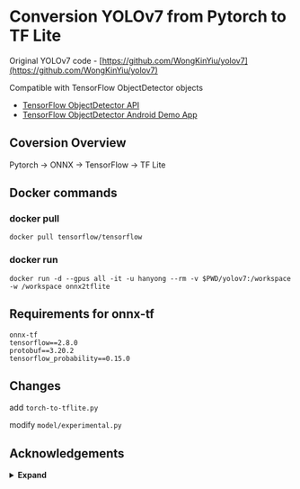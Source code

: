 # Conversion YOLOv7 from Pytorch to TF Lite

Original YOLOv7 code - [https://github.com/WongKinYiu/yolov7](https://github.com/WongKinYiu/yolov7)

Compatible with TensorFlow ObjectDetector objects

* [TensorFlow ObjectDetector API](https://www.tensorflow.org/lite/api_docs/java/org/tensorflow/lite/task/vision/detector/ObjectDetector)
* [TensorFlow ObjectDetector Android Demo App](https://github.com/tensorflow/examples/tree/master/lite/examples/object_detection/android)

## Coversion Overview

Pytorch → ONNX → TensorFlow → TF Lite

## Docker commands

### docker pull

```
docker pull tensorflow/tensorflow
```

### docker run

```
docker run -d --gpus all -it -u hanyong --rm -v $PWD/yolov7:/workspace -w /workspace onnx2tflite
```

## Requirements for onnx-tf

```
onnx-tf
tensorflow==2.8.0
protobuf==3.20.2
tensorflow_probability==0.15.0
```

## Changes

add `torch-to-tflite.py`

modify `model/experimental.py`

## Acknowledgements

<details><summary> <b>Expand</b> </summary>

* <https://medium.com/geekculture/journey-putting-yolo-v7-model-into-tensorflow-lite-object-detection-api-model-running-on-android-e3f746a02fc4>
* [https://github.com/WongKinYiu/yolov7](https://github.com/WongKinYiu/yolov7)
* [https://github.com/AlexeyAB/darknet](https://github.com/AlexeyAB/darknet)
* [https://github.com/WongKinYiu/yolor](https://github.com/WongKinYiu/yolor)
* [https://github.com/WongKinYiu/PyTorch_YOLOv4](https://github.com/WongKinYiu/PyTorch_YOLOv4)
* [https://github.com/WongKinYiu/ScaledYOLOv4](https://github.com/WongKinYiu/ScaledYOLOv4)
* [https://github.com/Megvii-BaseDetection/YOLOX](https://github.com/Megvii-BaseDetection/YOLOX)
* [https://github.com/ultralytics/yolov3](https://github.com/ultralytics/yolov3)
* [https://github.com/ultralytics/yolov5](https://github.com/ultralytics/yolov5)
* [https://github.com/DingXiaoH/RepVGG](https://github.com/DingXiaoH/RepVGG)
* [https://github.com/JUGGHM/OREPA_CVPR2022](https://github.com/JUGGHM/OREPA_CVPR2022)
* [https://github.com/TexasInstruments/edgeai-yolov5/tree/yolo-pose](https://github.com/TexasInstruments/edgeai-yolov5/tree/yolo-pose)

</details>
